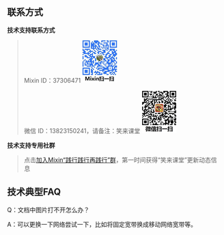 ## 联系方式

**技术支持联系方式**

> Mixin ID：37306471  ![MixinID](/images/MixinID-37306471.jpg)
>
> 微信 ID：13823150241，请备注：笑来课堂  ![WechatID](/images/WeixinID-13823150241.jpg)

 


**技术支持专用社群**

> 点击[加入Mixin“践行践行再践行”群](https://mixin.one/codes/02eea385-9f97-497e-9a9e-2540233ca0b8)，第一时间获得“笑来课堂”更新动态信息

## 技术典型FAQ

Q：文档中图片打不开怎么办？

A：可以更换一下网络尝试一下，比如将固定宽带换成移动网络宽带等。
